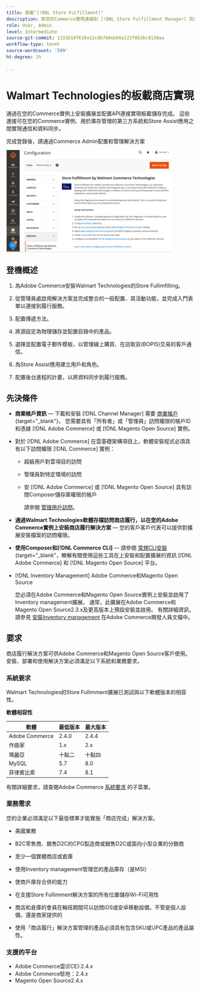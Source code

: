 ```yaml
---
title: 板載"[!DNL Store Fulfillment]"
description: 將您的Commerce實例連接到 [!DNL Store Fulfillment Manager] 完成幾個單車步驟。
role: User, Admin
level: Intermediate
source-git-commit: 1333b18f610a12c8b7b0eb66a123f6b3bc8130aa
workflow-type: tm+mt
source-wordcount: '599'
ht-degree: 1%

---
```



# Walmart Technologies的板載商店實現

通過在您的Commerce實例上安裝擴展並配置API連接實現板載儲存完成。 這些連接可在您的Commerce實例、用於庫存管理的第三方系統和Store Assist應用之間實現通信和資料同步。

完成登錄後，請通過Commerce Admin配置和管理解決方案

![[!DNL Store Fulfillment Service] 管理視圖中的配置](assets/store-fulfillment-admin-home.png)

## 登機概述

1. 為Adobe Commerce安裝Walmart Technologies的Store Fullimfilling。

1. 從管理員處啟用解決方案並完成整合的一般配置、其活動功能，並完成入門表單以連接到履行服務。

1. 配置傳遞方法。

1. 將源設定為物理儲存並配置目錄中的產品。

1. 選擇並配置電子郵件模板，以管理線上購買、在店取貨(BOPIS)交易的客戶通信。

1. 為Store Assist應用建立用戶和角色。

1. 配置後台進程的計畫，以將資料同步到履行服務。

## 先決條件

* **商業帳戶資訊** — 下載和安裝 [!DNL Channel Manager] 需要 [商業帳戶](https://docs.magento.com/user-guide/magento/magento-account.html){target=&quot;_blank&quot;}。 您需要具有「所有者」或「管理員」訪問權限的帳戶ID和憑據 [!DNL Adobe Commerce] 或 [!DNL Magento Open Source] 實例。

* 對於 [!DNL Adobe Commerce] 在雲基礎架構項目上，軟體安裝程式必須具有以下訪問權限 [!DNL Commerce] 實例：

   * 超級用戶對雲項目的訪問
   * 管理員對特定環境的訪問
   * 安 [!DNL Adobe Commerce] 或 [!DNL Magento Open Source] 具有訪問Composer儲存庫權限的帳戶

      請參閱 [管理用戶訪問](https://devdocs.magento.com/cloud/project/user-admin.html)。

* **通過Walmart Technologies軟體存檔訪問商店履行，以在您的Adobe Commerce實例上安裝商店履行解決方案** — 您的客戶客戶代表可以提供對擴展安裝檔案的訪問權限。

* **使用Composer和[!DNL Commerce CLI]**  — 請參閱 [常規CLI安裝](https://devdocs.magento.com/extensions/install/){target=&quot;_blank&quot;，瞭解有關使用這些工具在上安裝和配置擴展的資訊 [!DNL Adobe Commerce] 和 [!DNL Magento Open Source] 平台。

* [!DNL Inventory Management] Adobe Commerce和Magento Open Source

   您必須在Adobe Commerce和Magento Open Source實例上安裝並啟用了Inventory management擴展。 通常，此擴展在Adobe Commerce和Magento Open Source2.3.x及更高版本上預設安裝並啟用。 有關詳細資訊，請參見 [安裝Inventory management](https://devdocs.magento.com/extensions/inventory-management/) 在Adobe Commerce開發人員文檔中。

## 要求

商店履行解決方案可供Adobe Commerce和Magento Open Source客戶使用。 安裝、部署和使用解決方案必須滿足以下系統和業務要求。

### 系統要求

Walmart Technologies的Store Fullimment擴展已測試與以下軟體版本的相容性。

**軟體相容性**

| **軟體** | **最低版本** | **最大版本** |
|----------------|---------------------|---------------------|
| Adobe Commerce | 2.4.0 | 2.4.4 |
| 作曲家 | 1.x | 2.x |
| 瑪麗亞 | 十點二 | 十點四 |
| MySQL | 5.7 | 8.0 |
| 菲律賓比索 | 7.4 | 8.1 |

有關詳細要求，請查閱Adobe Commerce [系統要求](https://devdocs.magento.com/guides/v2.4/install-gde/system-requirements.html) 的子菜單。

### 業務需求

您的企業必須滿足以下最低標準才能實施「商店完成」解決方案。

* 美國業務

* B2C零售商、銷售D2C的CPG製造商或銷售D2C或面向小型企業的分銷商

* 至少一個實體商店或倉庫

* 使用Inventory management管理您的產品庫存（是MSI）

* 使商戶庫存合併的能力

* 在支援Store Fullimment解決方案的所有位置儲存Wi-Fi可用性

* 商店和倉庫的會員在輪班期間可以訪問iOS或安卓移動設備，不管是個人設備，還是商家提供的

* 使用「商店履行」解決方案管理的產品必須具有包含SKU或UPC產品的產品屬性。

### 支援的平台

* Adobe Commerce雲(ECE):2.4.x
* Adobe Commerce駐地：2.4.x
* Magento Open Source2.4.x
